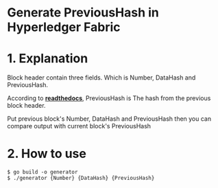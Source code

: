 Generate PreviousHash in Hyperledger Fabric
======================

# 1. Explanation
Block header contain three fields. Which is Number, DataHash and PreviousHash.

According to [**readthedocs**](https://hyperledger-fabric.readthedocs.io), PreviousHash is The hash from the previous block header.

Put previous block's Number, DataHash and PreviousHash then you can compare output with current block's PreviousHash 

# 2. How to use
<pre><code>$ go build -o generator
$ ./generator {Number} {DataHash} {PreviousHash}
</code></pre>
